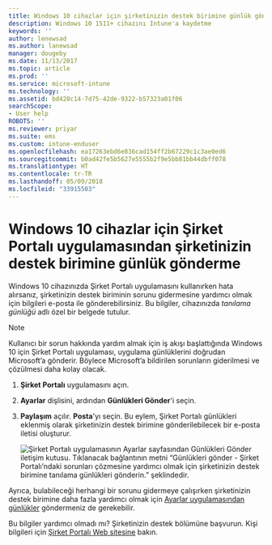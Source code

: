 ```yaml
---
title: Windows 10 cihazlar için şirketinizin destek birimine günlük gönderme | Microsoft Docs
description: Windows 10 1511+ cihazını Intune'a kaydetme
keywords: ''
author: lenewsad
ms.author: lanewsad
manager: dougeby
ms.date: 11/13/2017
ms.topic: article
ms.prod: ''
ms.service: microsoft-intune
ms.technology: ''
ms.assetid: bd428c14-7d75-42de-9322-b57323a01f06
searchScope:
- User help
ROBOTS: ''
ms.reviewer: priyar
ms.suite: ems
ms.custom: intune-enduser
ms.openlocfilehash: ea17263ebd6e836cad154ff2b67229c1c3ae0ed6
ms.sourcegitcommit: b0ad42fe5b5627e5555b2f9e5bb81bb44dbff078
ms.translationtype: HT
ms.contentlocale: tr-TR
ms.lasthandoff: 05/09/2018
ms.locfileid: "33915503"
---
```

# <a name="send-logs-to-your-company-support-from-the-company-portal-app-for-windows-10"></a>Windows 10 cihazlar için Şirket Portalı uygulamasından şirketinizin destek birimine günlük gönderme

Windows 10 cihazınızda Şirket Portalı uygulamasını kullanırken hata alırsanız, şirketinizin destek biriminin sorunu gidermesine yardımcı olmak için bilgileri e-posta ile gönderebilirsiniz. Bu bilgiler, cihazınızda _tanılama günlüğü_ adlı özel bir belgede tutulur.

> [!Note]       
> Kullanıcı bir sorun hakkında yardım almak için iş akışı başlattığında Windows 10 için Şirket Portalı uygulaması, uygulama günlüklerini doğrudan Microsoft’a gönderir. Böylece Microsoft’a bildirilen sorunların giderilmesi ve çözülmesi daha kolay olacak.

1. **Şirket Portalı** uygulamasını açın.
2. **Ayarlar** dişlisini, ardından **Günlükleri Gönder**'i seçin.
3. **Paylaşım** açılır. **Posta**'yı seçin. Bu eylem, Şirket Portalı günlükleri eklenmiş olarak şirketinizin destek birimine gönderilebilecek bir e-posta iletisi oluşturur.

   ![Şirket Portalı uygulamasının Ayarlar sayfasından Günlükleri Gönder iletişim kutusu. Tıklanacak bağlantının metni “Günlükleri gönder - Şirket Portalı’ndaki sorunları çözmesine yardımcı olmak için şirketinizin destek birimine tanılama günlükleri gönderin.” şeklindedir.](./media/w10-share-logs-after-1711.png)

Ayrıca, bulabileceği herhangi bir sorunu gidermeye çalışırken şirketinizin destek birimine daha fazla yardımcı olmak için [Ayarlar uygulamasından günlükler](send-logs-to-your-it-admin-settings-windows.md) göndermeniz de gerekebilir.

Bu bilgiler yardımcı olmadı mı? Şirketinizin destek bölümüne başvurun. Kişi bilgileri için [Şirket Portalı Web sitesine](https://portal.manage.microsoft.com#HelpDeskDialog) bakın.
